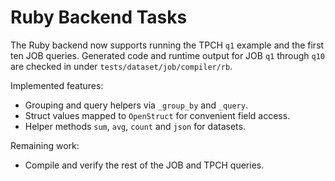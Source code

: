 # Ruby Backend Tasks

The Ruby backend now supports running the TPCH `q1` example and the first ten JOB queries. Generated code and runtime output for JOB `q1` through `q10` are checked in under `tests/dataset/job/compiler/rb`.

Implemented features:
- Grouping and query helpers via `_group_by` and `_query`.
- Struct values mapped to `OpenStruct` for convenient field access.
- Helper methods `sum`, `avg`, `count` and `json` for datasets.

Remaining work:
- Compile and verify the rest of the JOB and TPCH queries.
